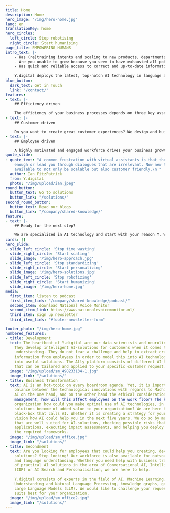```yaml
---
title: Home
description: Home
hero_image: "/img/hero-home.jpg"
lang: en
translationKey: home
hero_circles:
  left_circle: Stop robotising
  right_circle: Start humanising
page_title: EMPOWERING HUMANS
intro_text: |-
    - Has (re)training intents and scaling to new products, departments or brands become a problem? 
    - Are you unable to grow because you seem to have exhausted all potential of the current RPA technology?
    - Has quick and reliable access to correct and up-to-date information in your systems – such as your knowledge base, Sharepoint, intranet, your CRM and the website – become an issue?
    
    Y.digital deploys the latest, top-notch AI technology in language and cognition to support organizations, and their customers and employees. We believe technology should be complementary to the tasks a user - customer or employee - performs. The Ally platform includes a comprehensive toolkit of proven technologies in language understanding and AI, including NLP, NLU, semantic search, knowledge graphs, OCR/ICR and LLMs. These technologies all support the possibility to  model your (internal) business information to instantly offer the right knowledge just when you need it. 
blue_button:
  dark_text: Get in Touch
  link: "/contact/"
features:
- text: |-
    ## Efficiency driven

    The efficiency of your business processes depends on three key assets of your organization: employees, knowledge and systems. We capture human intelligence in our solutions for Intelligent Document Processing. Applying this in your business will significantly increase efficiency and quality. Key results: scalability, improved accuracy, increased productivity and a significant cost reduction.
- text: |-
    ## Customer driven

    Do you want to create great customer experiences? We design and build AI-powered solutions that play an important role throughout the customer journey. With our advanced conversational AI technology we deliver outstanding chatbots and voice assistants. Key results: more intelligent conversations, high first time right resolution and increased customer satisfaction.
- text: |-
    ## Employee driven

    A highly motivated and engaged workforce drives your business growth. Our digital AI assistants support your employees, by providing relevant information and knowledge, suggesting decisions, processing documents or automating repetitive work. Key results: more satisfied employees, higher quality, less workload, less repetitive work and increased flexibility.
quote_slide:
- quote_text: "A common frustration with virtual assistants is that they do not understand
    enough or lead you through dialogues that are irrelevant. Now new technology is
    available to not only be scalable but also customer friendly.\n "
  author: Ian FitzPatrick
  from: Y.digital
  photo: "/img/upload/ian.jpeg"
round_button:
  button_text: Go to solutions
  button_link: "/solutions/"
second_round_button:
  button_text: Read our blogs
  button_link: "/company/shared-knowledge/"
feature:
- text: |-
    ## Ready for the next step?

    We are specialized in AI technology and start with your reason Y. Would you like to know what value this can add to your organization? [Please contact us](/contact/ "Please contact us")
cards: []
hero_slide:
- slide_left_circle: 'Stop time wasting'
  slide_right_circle: 'Start scaling'
  slide_image: '/img/hero-approach.jpg'
- slide_left_circle: 'Stop standardizing'
  slide_right_circle: 'Start personalizing'
  slide_image: '/img/hero-solutions.jpg'
- slide_left_circle: 'Stop robotizing'
  slide_right_circle: 'Start humanizing'
  slide_image: '/img/hero-home.jpg'
media:
  first_item: listen to podcast
  first_item_link: "/company/shared-knowledge/podcast/"
  second_item: download National Voice Monitor
  second_item_link: https://www.nationalevoicemonitor.nl/
  third_item: sign up newsletter
  third_item_link: "#footer-newsletter-form"

footer_photo: "/img/hero-home.jpg"
numbered_features:
- title: Development
  text: The heartbeat of Y.digital are our data-scientists and neurolinguists. 
    They develop intelligent AI-solutions for customers when it comes to language 
    understanding. They do not fear a challenge and help to extract crucial business 
    information from employees in order to model this into AI technology and make it 
    into useful solutions. The Ally-platform consists of different AI-technologies, 
    that can be tailored and applied to your specific customer request. 
  image: "/img/upload/sm_498233134-1.jpg"
  image_link: "/solutions/" 
- title: Business Transformation
  text: AI is an hot-topic on every boardroom agenda. Yet, it is important to keep a healthy 
    balance between the technological innovations with regards to Machine Learning, Generative 
    AI on the one hand, and on the other hand the ethical considerations and the practical change 
    management, how will this affect employees on the work floor? The key question is: As an 
    organization how could you make optimal use of AI technologies, in order to make sure that AI 
    solutions become of added value to your organization? We are here to help you deconstruct the 
    black-box that calls AI. Whether it is creating a strategy for your business or developing a 
    vision how AI could help you in the next five years. We do so by mapping possible use-cases 
    that are well suited for AI-solutions, checking possible risks that may occur when working with AI 
    applications, executing impact assessments, and helping you deploy new ways of working with 
    the required frameworks. 
  image: "/img/upload/sm_office.jpg"
  image_link: "/solutions/" 
- title: Secondment
  text: Are you looking for employees that could help you creating, developing and implementing AI 
    solutions? Stop looking! Our workforce is also available for outsourcing in the field of AI 
    and language understanding. Whether you need help with business transformation, the development 
    of practical AI solutions in the area of Conversational AI, Intelligent Document Processing 
    (IDP) or AI Search and Personalisation, we are here to help. 

    Y.digital consists of experts in the field of AI, Machine Learning, Deep Learning, Natural Language 
    Understanding and Natural Language Processing, knowledge graphs, generative AI and applying 
    Large Language Models (LLM). We would like to challenge your request, finding out which route 
    suits best for your organization.
  image: "/img/upload/sm_office2.jpg"
  image_link: "/solutions/" 
---
```


